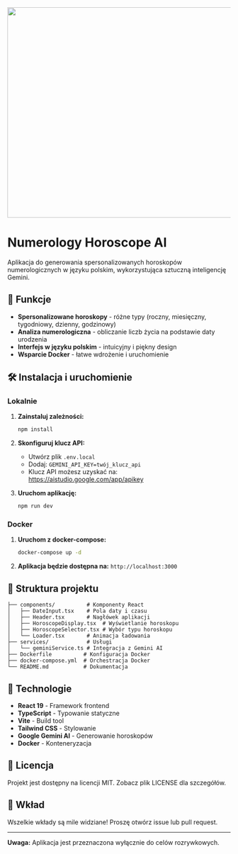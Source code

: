 <div align="center">
<img width="1200" height="475" alt="GHBanner" src="https://github.com/user-attachments/assets/0aa67016-6eaf-458a-adb2-6e31a0763ed6" />
</div>

# Numerology Horoscope AI

Aplikacja do generowania spersonalizowanych horoskopów numerologicznych w języku polskim, wykorzystująca sztuczną inteligencję Gemini.

## 🚀 Funkcje

- **Spersonalizowane horoskopy** - różne typy (roczny, miesięczny, tygodniowy, dzienny, godzinowy)
- **Analiza numerologiczna** - obliczanie liczb życia na podstawie daty urodzenia
- **Interfejs w języku polskim** - intuicyjny i piękny design
- **Wsparcie Docker** - łatwe wdrożenie i uruchomienie

## 🛠️ Instalacja i uruchomienie

### Lokalnie

1. **Zainstaluj zależności:**
   ```bash
   npm install
   ```

2. **Skonfiguruj klucz API:**
   - Utwórz plik `.env.local`
   - Dodaj: `GEMINI_API_KEY=twój_klucz_api`
   - Klucz API możesz uzyskać na: https://aistudio.google.com/app/apikey

3. **Uruchom aplikację:**
   ```bash
   npm run dev
   ```

### Docker

1. **Uruchom z docker-compose:**
   ```bash
   docker-compose up -d
   ```

2. **Aplikacja będzie dostępna na:** `http://localhost:3000`

## 📁 Struktura projektu

```
├── components/          # Komponenty React
│   ├── DateInput.tsx    # Pola daty i czasu
│   ├── Header.tsx       # Nagłówek aplikacji
│   ├── HoroscopeDisplay.tsx  # Wyświetlanie horoskopu
│   ├── HoroscopeSelector.tsx # Wybór typu horoskopu
│   └── Loader.tsx       # Animacja ładowania
├── services/            # Usługi
│   └── geminiService.ts # Integracja z Gemini AI
├── Dockerfile          # Konfiguracja Docker
├── docker-compose.yml  # Orchestracja Docker
└── README.md           # Dokumentacja
```

## 🎨 Technologie

- **React 19** - Framework frontend
- **TypeScript** - Typowanie statyczne
- **Vite** - Build tool
- **Tailwind CSS** - Stylowanie
- **Google Gemini AI** - Generowanie horoskopów
- **Docker** - Konteneryzacja

## 📝 Licencja

Projekt jest dostępny na licencji MIT. Zobacz plik LICENSE dla szczegółów.

## 🤝 Wkład

Wszelkie wkłady są mile widziane! Proszę otwórz issue lub pull request.

---

**Uwaga:** Aplikacja jest przeznaczona wyłącznie do celów rozrywkowych.

